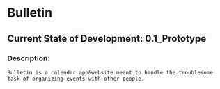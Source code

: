# Bulletin
## Current State of Development: 0.1_Prototype
### Description:
    Bulletin is a calendar app&website meant to handle the troublesome task of organizing events with other people. 
  
